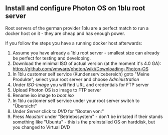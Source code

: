 ## Install and configure Photon OS on 1blu root server

Root servers of the german provider 1blu are a perfect match to run a docker host on it - they are cheap and has enough power.

If you follow the steps you have a running docker host afterwards:

1. Assume you have already a 1blu root server - smallest size can already be perfect for testing and developing.
2. Download the minimal ISO of actual version (at the moment it's 4.0 GA): https://github.com/vmware/photon/wiki/Downloading-Photon-OS
3. In 1blu customer self service (Kundenservicebereich) goto "Meine Produkte", select your root server and choose _Administration_
4. Under _ISO-Image_ you will find URL and credentials for FTP server
5. Upload Photon OS iso image to FTP server
6. Rename iso image to _boot.iso_
7. In 1blu customer self service under your root server switch to "Übersicht"
8. Under _Server_ click to _DVD_ for "Booten von:"
9. Press _Neustart_ under "Betriebssystem" - don't be irritated if their stands something like "Ubuntu" - this is the preinstalled OS on harddisk, but you changed to Virtual DVD

